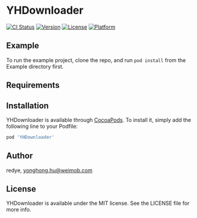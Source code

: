 # YHDownloader

[![CI Status](https://img.shields.io/travis/redye/YHDownloader.svg?style=flat)](https://travis-ci.org/redye/YHDownloader)
[![Version](https://img.shields.io/cocoapods/v/YHDownloader.svg?style=flat)](https://cocoapods.org/pods/YHDownloader)
[![License](https://img.shields.io/cocoapods/l/YHDownloader.svg?style=flat)](https://cocoapods.org/pods/YHDownloader)
[![Platform](https://img.shields.io/cocoapods/p/YHDownloader.svg?style=flat)](https://cocoapods.org/pods/YHDownloader)

## Example

To run the example project, clone the repo, and run `pod install` from the Example directory first.

## Requirements

## Installation

YHDownloader is available through [CocoaPods](https://cocoapods.org). To install
it, simply add the following line to your Podfile:

```ruby
pod 'YHDownloader'
```

## Author

redye, yonghong.hu@weimob.com

## License

YHDownloader is available under the MIT license. See the LICENSE file for more info.
